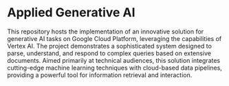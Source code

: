 # Applied Generative AI
 This repository hosts the implementation of an innovative solution for generative AI tasks on Google Cloud Platform, leveraging the capabilities of Vertex AI. The project demonstrates a sophisticated system designed to parse, understand, and respond to complex queries based on extensive documents. Aimed primarily at technical audiences, this solution integrates cutting-edge machine learning techniques with cloud-based data pipelines, providing a powerful tool for information retrieval and interaction.
